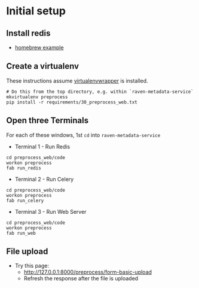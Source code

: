 
# Initial setup

## Install redis

- [homebrew example](https://medium.com/@petehouston/install-and-config-redis-on-mac-os-x-via-homebrew-eb8df9a4f298)

## Create a virtualenv

These instructions assume [virtualenvwrapper](http://virtualenvwrapper.readthedocs.io/en/latest/install.html) is installed.

```
# Do this from the top directory, e.g. within `raven-metadata-service`
mkvirtualenv preprocess
pip install -r requirements/30_preprocess_web.txt
```

## Open three Terminals

For each of these windows, 1st `cd` into `raven-metadata-service`

- Terminal 1 - Run Redis

```
cd preprocess_web/code
workon preprocess
fab run_redis
```

- Terminal 2 - Run Celery

```
cd preprocess_web/code
workon preprocess
fab run_celery
```

- Terminal 3 - Run Web Server

```
cd preprocess_web/code
workon preprocess
fab run_web
```

## File upload

- Try this page:
  - http://127.0.0.1:8000/preprocess/form-basic-upload
  - Refresh the response after the file is uploaded
